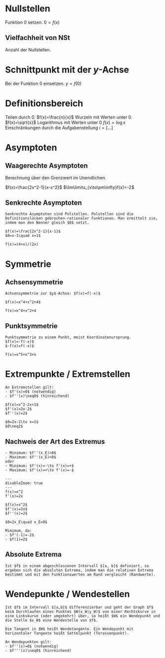 # Nullstellen
Funktion $0$ setzen.
$0=f(x)$
## Vielfachheit von NSt
Anzahl der Nullstellen.
# Schnittpunkt mit der $y$-Achse
Bei der Funktion $0$ einsetzen.
$y=f(0)$
# Definitionsbereich
Teilen durch $0$.
$f(x)=\frac{n}{x}$
Wurzeln mit Werten unter $0$.
$f(x)=\sqrt{x}$
Logarithmus mit Werten unter $0$
$f(x)=\log{x}$
Einschränkungen durch die Aufgabenstellung
$i=[\dots]$
# Asymptoten
## Waagerechte Asymptoten
Berechnung über den Grenzwert im Unendlichen.

$f(x)=\frac{2x^2-1}{x-x^2}$
$\lim\limits_{x\to\pm\infty}f(x)=-2$
## Senkrechte Asymptoten
~~~ad-important
Senkrechte Asymptoten sind Polstellen. Polstellen sind die Definitionslücken gebrochen-rationaler Funktionen. Man ermittelt sie, indem man den Nenner gleich $0$ setzt.
~~~

~~~ad-example
$f(x)=\frac{2x^2-1}{x-1}$
$0=x-1\quad x=1$
~~~

~~~functionplot
f(x)=(4+x)/(2x)
~~~
# Symmetrie
## Achsensymmetrie
~~~ad-important
Achsensymmetrie zur $y$-Achse: $f(x)=f(-x)$

$f(x)=x^4+x^2+4$
~~~

~~~functionplot
f(x)=x^4+x^2+4
~~~
## Punktsymmetrie
~~~ad-important
Punktsymmetrie zu einem Punkt, meist Koordinatenursprung.
$f(x)=-f(-x)$
$-f(x)=f(-x)$
~~~

~~~functionplot
f(x)=x^5+x^3+x
~~~
# Extrempunkte / Extremstellen
~~~ad-important
An Extremstellen gilt: 
- $f'(x)=0$ (notwendig)
- $f''(x)\neq0$ (hinreichend)
~~~

~~~ad-example
$f(x)=x^2-2x+1$
$f'(x)=2x-2$
$f''(x)=2$

$0=2x-2\to x=1$
$0\neq2$
~~~
## Nachweis der Art des Extremus
~~~ad-important
- Minimum: $f''(x_E)>0$
- Maximum: $f''(x_E)<0$
oder
- Minimum: $f'(x)=-\to f'(x)=+$
- Maximum: $f'(x)=+\to f'(x)=-$
~~~

~~~functionplot
---
disableZoom: true
---
f(x)=x^2
f'(x)=2x
~~~

~~~ad-example
$f(x)=x^2$
$f'(x)=2x$
$f''(x)=2$

$0=2x_E\quad x_E=0$

Mimimum, da:
- $f'(-1)=-2$
- $f(1)=2$
~~~
## Absolute Extrema
~~~ad-important
Ist $f$ in einem abgeschlossenen Intervall $[a, b]$ definiert, so ergeben sich die absoluten Extrema, indem man die relativen Extrema bestimmt und mit den Funktionswerten am Rand vergleicht (Randwerte).
~~~
# Wendepunkte / Wendestellen
~~~ad-important
Ist $f$ im Intervall $]a,b[$ differenzierbar und geht der Graph $f$ beim Durchlaufen eines Punktes $W(x_W|y_W)$ von einer Rechtskurve in eine Linkskurve (oder umgekehrt) über, so heißt $W$ ein Wendepunkt und die Stelle $x_W$ eine Wendestelle von $f$.

Die Tangent in $W$ heißt Wendetangente. Ein Wendepunkt mit horizontaler Tangente heißt Sattelpunkt (Terassenpunkt).
~~~

~~~ad-help
An Wendepunkten gilt:
- $f''(x)=0$ (notwendig)
- $f'''(x)\neq0$ (hinreichend)
~~~
